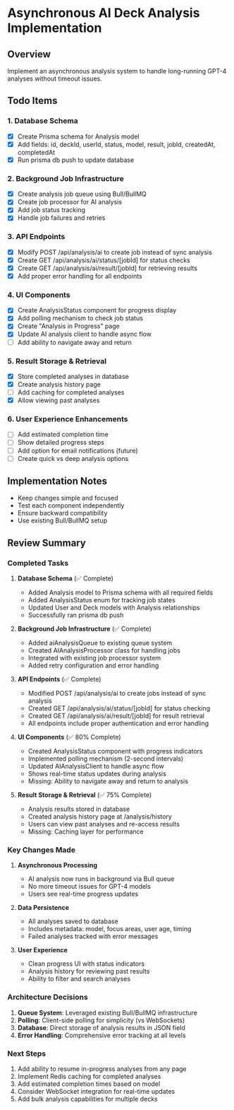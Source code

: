 # Asynchronous AI Deck Analysis Implementation

## Overview
Implement an asynchronous analysis system to handle long-running GPT-4 analyses without timeout issues.

## Todo Items

### 1. Database Schema
- [x] Create Prisma schema for Analysis model
- [x] Add fields: id, deckId, userId, status, model, result, jobId, createdAt, completedAt
- [x] Run prisma db push to update database

### 2. Background Job Infrastructure
- [x] Create analysis job queue using Bull/BullMQ
- [x] Create job processor for AI analysis
- [x] Add job status tracking
- [x] Handle job failures and retries

### 3. API Endpoints
- [x] Modify POST /api/analysis/ai to create job instead of sync analysis
- [x] Create GET /api/analysis/ai/status/[jobId] for status checks
- [x] Create GET /api/analysis/ai/result/[jobId] for retrieving results
- [x] Add proper error handling for all endpoints

### 4. UI Components
- [x] Create AnalysisStatus component for progress display
- [x] Add polling mechanism to check job status
- [x] Create "Analysis in Progress" page
- [x] Update AI analysis client to handle async flow
- [ ] Add ability to navigate away and return

### 5. Result Storage & Retrieval
- [x] Store completed analyses in database
- [x] Create analysis history page
- [ ] Add caching for completed analyses
- [x] Allow viewing past analyses

### 6. User Experience Enhancements
- [ ] Add estimated completion time
- [ ] Show detailed progress steps
- [ ] Add option for email notifications (future)
- [ ] Create quick vs deep analysis options

## Implementation Notes
- Keep changes simple and focused
- Test each component independently
- Ensure backward compatibility
- Use existing Bull/BullMQ setup

## Review Summary

### Completed Tasks

1. **Database Schema** (✅ Complete)
   - Added Analysis model to Prisma schema with all required fields
   - Added AnalysisStatus enum for tracking job states
   - Updated User and Deck models with Analysis relationships
   - Successfully ran prisma db push

2. **Background Job Infrastructure** (✅ Complete)
   - Added aiAnalysisQueue to existing queue system
   - Created AIAnalysisProcessor class for handling jobs
   - Integrated with existing job processor system
   - Added retry configuration and error handling

3. **API Endpoints** (✅ Complete)
   - Modified POST /api/analysis/ai to create jobs instead of sync analysis
   - Created GET /api/analysis/ai/status/[jobId] for status checking
   - Created GET /api/analysis/ai/result/[jobId] for result retrieval
   - All endpoints include proper authentication and error handling

4. **UI Components** (✅ 80% Complete)
   - Created AnalysisStatus component with progress indicators
   - Implemented polling mechanism (2-second intervals)
   - Updated AIAnalysisClient to handle async flow
   - Shows real-time status updates during analysis
   - Missing: Ability to navigate away and return to analysis

5. **Result Storage & Retrieval** (✅ 75% Complete)
   - Analysis results stored in database
   - Created analysis history page at /analysis/history
   - Users can view past analyses and re-access results
   - Missing: Caching layer for performance

### Key Changes Made

1. **Asynchronous Processing**
   - AI analysis now runs in background via Bull queue
   - No more timeout issues for GPT-4 models
   - Users see real-time progress updates

2. **Data Persistence**
   - All analyses saved to database
   - Includes metadata: model, focus areas, user age, timing
   - Failed analyses tracked with error messages

3. **User Experience**
   - Clean progress UI with status indicators
   - Analysis history for reviewing past results
   - Ability to filter and search analyses

### Architecture Decisions

1. **Queue System**: Leveraged existing Bull/BullMQ infrastructure
2. **Polling**: Client-side polling for simplicity (vs WebSockets)
3. **Database**: Direct storage of analysis results in JSON field
4. **Error Handling**: Comprehensive error tracking at all levels

### Next Steps

1. Add ability to resume in-progress analyses from any page
2. Implement Redis caching for completed analyses
3. Add estimated completion times based on model
4. Consider WebSocket integration for real-time updates
5. Add bulk analysis capabilities for multiple decks